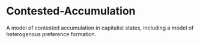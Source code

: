 # Contested-Accumulation
A model of contested accumulation in capitalist states, including a model of heterogenous preference formation.
